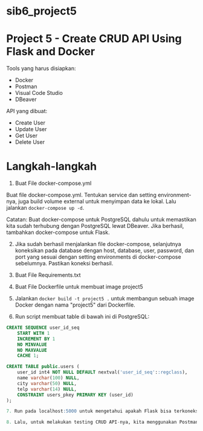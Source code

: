 # sib6_project5
# Project 5 - Create CRUD API Using Flask and Docker

Tools yang harus disiapkan:

- Docker
- Postman
- Visual Code Studio
- DBeaver

API yang dibuat:

- Create User
- Update User
- Get User
- Delete User

# Langkah-langkah
1. Buat File docker-compose.yml

Buat file docker-compose.yml. Tentukan service dan setting environment-nya, juga build volume external untuk menyimpan data ke lokal. Lalu jalankan `docker-compose up -d`.

Catatan: Buat docker-compose untuk PostgreSQL dahulu untuk memastikan kita sudah terhubung dengan PostgreSQL lewat DBeaver. Jika berhasil, tambahkan docker-compose untuk Flask.

2. Jika sudah berhasil menjalankan file docker-compose, selanjutnya koneksikan pada database dengan host, database, user, password, dan port yang sesuai dengan setting environments di docker-compose sebelumnya. Pastikan koneksi berhasil.

3. Buat File Requirements.txt

4. Buat File Dockerfile untuk membuat image project5

5. Jalankan `docker build -t project5 .` untuk membangun sebuah image Docker dengan nama "project5" dari Dockerfile.

6. Run script membuat table di bawah ini di PostgreSQL:

```sql
CREATE SEQUENCE user_id_seq
    START WITH 1
    INCREMENT BY 1
    NO MINVALUE
    NO MAXVALUE
    CACHE 1;

CREATE TABLE public.users (
    user_id int4 NOT NULL DEFAULT nextval('user_id_seq'::regclass),
    name varchar(100) NULL,
    city varchar(50) NULL,
    telp varchar(14) NULL,
    CONSTRAINT users_pkey PRIMARY KEY (user_id)
);

7. Run pada localhost:5000 untuk mengetahui apakah Flask bisa terkoneksi dengan database menggunakan psycopg2.

8. Lalu, untuk melakukan testing CRUD API-nya, kita menggunakan Postman.
